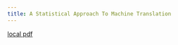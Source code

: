 ```yaml
---
title: A Statistical Approach To Machine Translation
---
```


[local pdf](../../../pdfs/a-statistical-approach-to-machine-translation.pdf)

